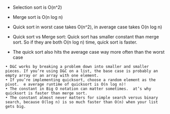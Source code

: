 - Selection sort is O(n^2)
- Merge sort is O(n log n)
- Quick sort in worst case takes O(n^2), in average case takes O(n log n)

- Quick sort vs Merge sort: Quick sort has smaller constant than merge sort. So if they are both O(n log n) time, quick sort is faster.
- The quick sort also hits the average case way more often than the worst case

```
• D&C works by breaking a problem down into smaller and smaller pieces. If you’re using D&C on a list, the base case is probably an empty array or an array with one element.
• If you’re implementing quicksort, choose a random element as the pivot.  e average runtime of quicksort is O(n log n)!
• The constant in Big O notation can matter sometimes.  at’s why quicksort is faster than merge sort.
• The constant almost never matters for simple search versus binary search, because O(log n) is so much faster than O(n) when your list gets big.
```
